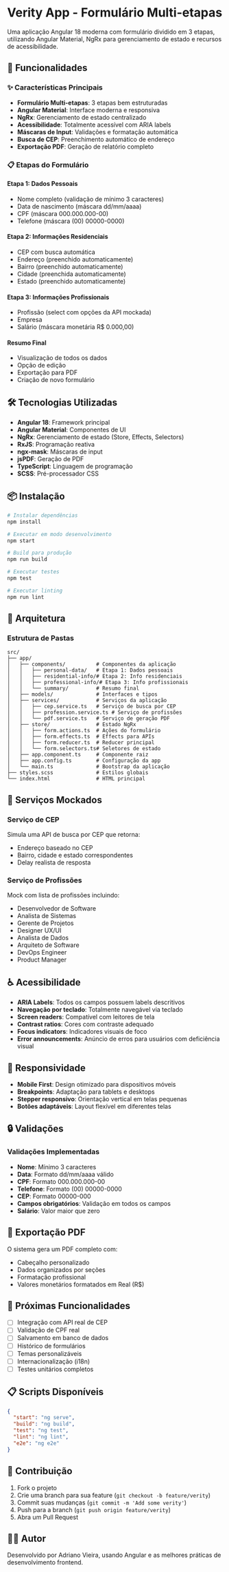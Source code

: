 # Verity App - Formulário Multi-etapas

Uma aplicação Angular 18 moderna com formulário dividido em 3 etapas, utilizando Angular Material, NgRx para gerenciamento de estado e recursos de acessibilidade.

## 🚀 Funcionalidades

### ✨ Características Principais
- **Formulário Multi-etapas**: 3 etapas bem estruturadas
- **Angular Material**: Interface moderna e responsiva
- **NgRx**: Gerenciamento de estado centralizado
- **Acessibilidade**: Totalmente acessível com ARIA labels
- **Máscaras de Input**: Validações e formatação automática
- **Busca de CEP**: Preenchimento automático de endereço
- **Exportação PDF**: Geração de relatório completo

### 📋 Etapas do Formulário

#### Etapa 1: Dados Pessoais
- Nome completo (validação de mínimo 3 caracteres)
- Data de nascimento (máscara dd/mm/aaaa)
- CPF (máscara 000.000.000-00)
- Telefone (máscara (00) 00000-0000)

#### Etapa 2: Informações Residenciais
- CEP com busca automática
- Endereço (preenchido automaticamente)
- Bairro (preenchido automaticamente)
- Cidade (preenchida automaticamente)
- Estado (preenchido automaticamente)

#### Etapa 3: Informações Profissionais
- Profissão (select com opções da API mockada)
- Empresa
- Salário (máscara monetária R$ 0.000,00)

#### Resumo Final
- Visualização de todos os dados
- Opção de edição
- Exportação para PDF
- Criação de novo formulário

## 🛠️ Tecnologias Utilizadas

- **Angular 18**: Framework principal
- **Angular Material**: Componentes de UI
- **NgRx**: Gerenciamento de estado (Store, Effects, Selectors)
- **RxJS**: Programação reativa
- **ngx-mask**: Máscaras de input
- **jsPDF**: Geração de PDF
- **TypeScript**: Linguagem de programação
- **SCSS**: Pré-processador CSS

## 📦 Instalação

```bash
# Instalar dependências
npm install

# Executar em modo desenvolvimento
npm start

# Build para produção
npm run build

# Executar testes
npm test

# Executar linting
npm run lint
```

## 🎯 Arquitetura

### Estrutura de Pastas
```
src/
├── app/
│   ├── components/          # Componentes da aplicação
│   │   ├── personal-data/   # Etapa 1: Dados pessoais
│   │   ├── residential-info/# Etapa 2: Info residenciais
│   │   ├── professional-info/# Etapa 3: Info profissionais
│   │   └── summary/         # Resumo final
│   ├── models/              # Interfaces e tipos
│   ├── services/            # Serviços da aplicação
│   │   ├── cep.service.ts   # Serviço de busca por CEP
│   │   ├── profession.service.ts # Serviço de profissões
│   │   └── pdf.service.ts   # Serviço de geração PDF
│   ├── store/               # Estado NgRx
│   │   ├── form.actions.ts  # Ações do formulário
│   │   ├── form.effects.ts  # Effects para APIs
│   │   ├── form.reducer.ts  # Reducer principal
│   │   └── form.selectors.ts# Seletores de estado
│   ├── app.component.ts     # Componente raiz
│   ├── app.config.ts        # Configuração da app
│   └── main.ts              # Bootstrap da aplicação
├── styles.scss              # Estilos globais
└── index.html               # HTML principal
```

## 🔧 Serviços Mockados

### Serviço de CEP
Simula uma API de busca por CEP que retorna:
- Endereço baseado no CEP
- Bairro, cidade e estado correspondentes
- Delay realista de resposta

### Serviço de Profissões
Mock com lista de profissões incluindo:
- Desenvolvedor de Software
- Analista de Sistemas  
- Gerente de Projetos
- Designer UX/UI
- Analista de Dados
- Arquiteto de Software
- DevOps Engineer
- Product Manager

## ♿ Acessibilidade

- **ARIA Labels**: Todos os campos possuem labels descritivos
- **Navegação por teclado**: Totalmente navegável via teclado
- **Screen readers**: Compatível com leitores de tela
- **Contrast ratios**: Cores com contraste adequado
- **Focus indicators**: Indicadores visuais de foco
- **Error announcements**: Anúncio de erros para usuários com deficiência visual

## 📱 Responsividade

- **Mobile First**: Design otimizado para dispositivos móveis
- **Breakpoints**: Adaptação para tablets e desktops
- **Stepper responsivo**: Orientação vertical em telas pequenas
- **Botões adaptáveis**: Layout flexível em diferentes telas

## 🔒 Validações

### Validações Implementadas
- **Nome**: Mínimo 3 caracteres
- **Data**: Formato dd/mm/aaaa válido
- **CPF**: Formato 000.000.000-00
- **Telefone**: Formato (00) 00000-0000
- **CEP**: Formato 00000-000
- **Campos obrigatórios**: Validação em todos os campos
- **Salário**: Valor maior que zero

## 📄 Exportação PDF

O sistema gera um PDF completo com:
- Cabeçalho personalizado
- Dados organizados por seções
- Formatação profissional
- Valores monetários formatados em Real (R$)

## 🚧 Próximas Funcionalidades

- [ ] Integração com API real de CEP
- [ ] Validação de CPF real
- [ ] Salvamento em banco de dados
- [ ] Histórico de formulários
- [ ] Temas personalizáveis
- [ ] Internacionalização (i18n)
- [ ] Testes unitários completos

## 📋 Scripts Disponíveis

```json
{
  "start": "ng serve",
  "build": "ng build", 
  "test": "ng test",
  "lint": "ng lint",
  "e2e": "ng e2e"
}
```

## 🤝 Contribuição

1. Fork o projeto
2. Crie uma branch para sua feature (`git checkout -b feature/verity`)
3. Commit suas mudanças (`git commit -m 'Add some verity'`)
4. Push para a branch (`git push origin feature/verity`)
5. Abra um Pull Request


## 👨‍💻 Autor

Desenvolvido por Adriano Vieira, usando Angular e as melhores práticas de desenvolvimento frontend.